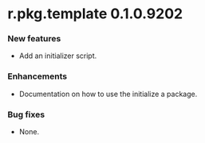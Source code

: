 # r.pkg.template 0.1.0.9202

### New features

* Add an initializer script.

### Enhancements

* Documentation on how to use the initialize a package.

### Bug fixes

* None.